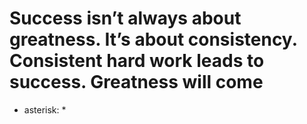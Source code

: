 # Success isn’t always about greatness. It’s about consistency. Consistent hard work leads to success. Greatness will come

* asterisk: *
